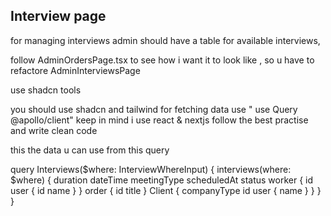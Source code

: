 




## Interview page

for managing interviews admin should have a table for available interviews, 

follow AdminOrdersPage.tsx to see how i want it to look like , so u have to refactore AdminInterviewsPage



use shadcn tools


you should use shadcn and tailwind 
for fetching data use " use Query @apollo/client"
keep in mind i use react & nextjs
follow the best practise and write clean code


this the data u can use  from this query

query Interviews($where: InterviewWhereInput) {
  interviews(where: $where) {
    duration
    dateTime
    meetingType
    scheduledAt
    status
    worker {
      id
      user {
        id
        name
      }
    }
    order {
      id
      title
    }
    Client {
      companyType
      id
      user {
        name
      }
    }
  }
}

